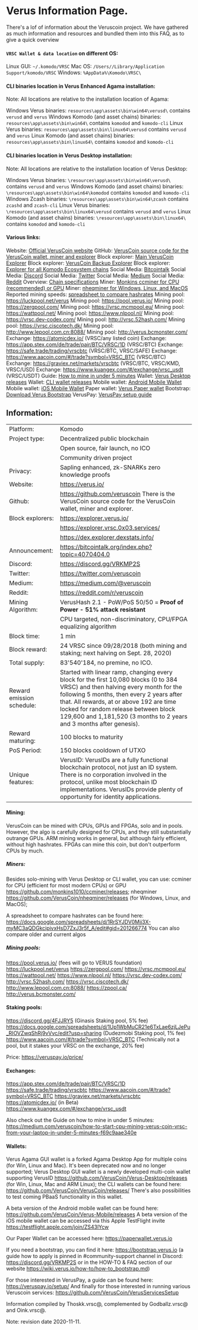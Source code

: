 # Verus Information Page.

There's a lof of information about the Veruscoin project. We have gathered as much information and resources and bundled them into this FAQ, as to give a quick overview

#### `VRSC Wallet & data location` on different OS:

Linux GUI: `~/.komodo/VRSC`
Mac OS: `/Users//Library/Application Support/komodo/VRSC`
Windows: `%AppData%\Komodo\VRSC\`

#### CLI binaries location in Verus Enhanced Agama installation:

Note: All locations are relative to the installation location of Agama:

Windows Verus binaries: `resources\app\assets\bin\win64\verusd\` contains `verusd` and `verus`
Windows Komodo (and asset chains) binaries: `resources\app\assets\bin\win64\` contains `komodod` and `komodo-cli`
Linux Verus binaries: `resources\app\assets\bin\linux64\verusd`  contains `verusd` and `verus`
Linux Komodo (and asset chains) binaries: `resources\app\assets\bin\linux64\` contains `komodod` and `komodo-cli`

#### CLI binaries location in Verus Desktop installation:

Note: All locations are relative to the installation location of Verus Desktop:

Windows Verus binaries: `\resources\app\assets\bin\win64\verusd\` contains `verusd` and `verus`
Windows Komodo (and asset chains) binaries: `\resources\app\assets\bin\win64\komodod` contains `komodod` and `komodo-cli`
Windows Zcash binaries: `\resources\app\assets\bin\win64\zcash` contains `zcashd` and `zcash-cli`
Linux Verus binaries: `\resources\app\assets\bin\linux64\verusd`  contains `verusd` and `verus`
Linux Komodo (and asset chains) binaries: `\resources\app\assets\bin\linux64\` contains `komodod` and `komodo-cli`


#### Various links:

Website: [Official VerusCoin website](https://verus.io)
GitHub: [VerusCoin source code for the VerusCoin wallet, miner and explorer](https://github.com/veruscoin)
Block explorer: [Main VerusCoin Explorer](https://explorer.verus.io)
Block explorer: [VerusCoin Backup Explorer](https://explorer.vrsc.0x03.services/)
Block explorer: [Explorer for all Komodo Ecosystem chains](https://dex.explorer.dexstats.info/)
Social Media: [Bitcointalk](https://bitcointalk.org/index.php?topic=4070404.0)
Social Media: [Discord](https://verus.io/discord)
Social Media: [Twitter](https://twitter.com/veruscoin)
Social Media: [Medium](https://medium.com/@veruscoin)
Social Media: [Reddit](https://reddit.com/r/veruscoin)
Overview: [Chain specifications](https://cdn-images-1.medium.com/max/2000/1*GUXCVTqV455RoOQzj9FGSw.jpeg)
Miner: [Monkins ccminer for CPU (recommended) or GPU](https://github.com/monkins1010/ccminer/releases)
Miner: [nheqminer for Windows, Linux, and MacOS](https://github.com/VerusCoin/nheqminer/releases)
Reported mining speeds: [spreadsheet to compare hashrates](https://docs.google.com/spreadsheets/d/1RrSYJDV0Mjj3X-myMC3aQDGkcipivxHsD7ZxJ3r5f_A/edit#gid=201266774)
Mining pool: https://luckpool.net/verus
Mining pool: https://pool.verus.io/
Mining pool: https://zergpool.com/
Mining pool: https://vrsc.mcmpool.eu/
Mining pool: https://wattpool.net/
Mining pool: https://www.nlpool.nl/
Mining pool: https://vrsc.dev-codex.com/
Mining pool: http://vrsc.52hash.com/
Mining pool: https://vrsc.ciscotech.dk/
Mining pool: http://www.lepool.com.cn:8088/
Mining pool: http://verus.bcmonster.com/
Exchange: https://atomicdex.io/ (VRSC/any listed coin)
Exchange: https://app.stex.com/de/trade/pair/BTC/VRSC/1D (VRSC/BTC)
Exchange: https://safe.trade/trading/vrscbtc (VRSC/BTC, VRSC/SAFE)
Exchange: https://www.aacoin.com/#/trade?symbol=VRSC_BTC (VRSC/BTC)
Exchange: https://graviex.net/markets/vrscbtc (VRSC/BTC, VRSC/KMD, VRSC/USD)
Exchange: https://www.kuangex.com/#/exchange/vrsc_usdt (VRSC/USDT)
Guide: [How to mine in under 5 minutes](https://medium.com/veruscoin/how-to-start-cpu-mining-verus-coin-vrsc-from-your-laptop-in-under-5-minutes-f69c9aae340e)
Wallet: [Verus Desktop releases](https://github.com/VerusCoin/Verus-Desktop/releases)
Wallet: [CLI wallet releases](https://github.com/VerusCoin/VerusCoin/releases/)
Mobile wallet: [Android Mobile Wallet](https://github.com/VerusCoin/Verus-Mobile/releases/tag/v0.1.6-beta)
Mobile wallet: [iOS Mobile Wallet](https://testflight.apple.com/join/ZS43lYcw)
Paper wallet: [Verus Paper wallet](https://paperwallet.verus.io/)
Bootstrap: [Download Verus Bootstrap](https://bootstrap.verus.io)
VerusPay: [VerusPay setup guide](https://veruspay.io/setup/)

## Information:

|||
|---|---|
|Platform:           |Komodo|
|Project type:       |Decentralized public blockchain|
|                    |Open source, fair launch, no ICO|
|                    |Community driven project|
|Privacy:            |Sapling enhanced, zk-SNARKs zero knowledge proofs|
|Website:            |https://verus.io/|
|Github:             |https://github.com/veruscoin There is the VerusCoin source code for the VerusCoin wallet, miner and explorer.|
|Block explorers:    |https://explorer.verus.io/|
|                    |https://explorer.vrsc.0x03.services/|
|                    |https://dex.explorer.dexstats.info/|
|Announcement:       |https://bitcointalk.org/index.php?topic=4070404.0|
|Discord:            |https://discord.gg/VRKMP2S|
|Twitter:            |https://twitter.com/veruscoin|
|Medium:             |https://medium.com/@veruscoin|
|Reddit:             |https://reddit.com/r/veruscoin|
|Mining Algorithm:   |VerusHash 2.1 - PoW/PoS 50/50 = **Proof of Power - 51% attack resistant**|
|                    |CPU targeted, non-discriminatory, CPU/FPGA equalizing algorithm|
|Block time:         |1 min|
|Block reward:       |24 VRSC since 09/28/2018 (both mining and staking; next halving on Sept. 28, 2020)|
|Total supply:       |83'540'184, no premine, no ICO.|
|Reward emission schedule:| Started with linear ramp, changing every block for the first 10,080 blocks (0 to 384 VRSC) and then halving every month for the following 5 months, then every 2 years after that. All rewards, at or above 192 are time locked for random release between block 129,600 and 1,181,520 (3 months to 2 years and 3 months after genesis).|
|Reward maturing:    |100 blocks to maturity|
|PoS Period:         |150 blocks cooldown of UTXO|
|Unique features:    |VerusID: VerusIDs are a fully functional blockchain protocol, not just an ID system. There is no corporation involved in the protocol, unlike most blockchain ID implementations. VerusIDs provide plenty of opportunity for identity applications.|

#### Mining:

VerusCoin can be mined with CPUs, GPUs and FPGAs, solo and in pools. However, the algo is carefully designed for CPUs, and they still substantially outrange GPUs.
ARM mining works in general, but although fairly efficient, without high hashrates. FPGAs can mine this coin, but don't outperform CPUs by much.

##### Miners:
Besides solo-mining with Verus Desktop or CLI wallet, you can use:
ccminer for CPU (efficient for most modern CPUs) or GPU https://github.com/monkins1010/ccminer/releases;
nheqminer https://github.com/VerusCoin/nheqminer/releases (for Windows, Linux, and MacOS);

A spreadsheet to compare hashrates can be found here: https://docs.google.com/spreadsheets/d/1RrSYJDV0Mjj3X-myMC3aQDGkcipivxHsD7ZxJ3r5f_A/edit#gid=201266774
You can also compare older and current algos

##### Mining pools:
https://pool.verus.io/ (fees will go to VERUS foundation)
https://luckpool.net/verus
https://zergpool.com/
https://vrsc.mcmpool.eu/
https://wattpool.net/
https://www.nlpool.nl/
https://vrsc.dev-codex.com/
http://vrsc.52hash.com/
https://vrsc.ciscotech.dk/
http://www.lepool.com.cn:8088/
https://zpool.ca/
http://verus.bcmonster.com/

#### Staking pools:
https://discord.gg/4FJJRY5 (Ginasis Staking pool, 5% fee)
https://docs.google.com/spreadsheets/d/1Up1WbMuCR21e6TxLae6zjLJePu_RIOVZwqShRj9vVvc/edit?usp=sharing (Dudezmobi Staking pool, 1% fee)
https://www.aacoin.com/#/trade?symbol=VRSC_BTC (Technically not a pool, but it stakes your VRSC on the exchange, 20% fee)

Price: https://veruspay.io/price/

#### Exchanges:
https://app.stex.com/de/trade/pair/BTC/VRSC/1D
https://safe.trade/trading/vrscbtc
https://www.aacoin.com/#/trade?symbol=VRSC_BTC
https://graviex.net/markets/vrscbtc
https://atomicdex.io/ (in Beta)
https://www.kuangex.com/#/exchange/vrsc_usdt

Also check out the Guide on how to mine in under 5 minutes: https://medium.com/veruscoin/how-to-start-cpu-mining-verus-coin-vrsc-from-your-laptop-in-under-5-minutes-f69c9aae340e

#### Wallets:
Verus Agama GUI wallet is a forked Agama Desktop App for multiple coins (for Win, Linux and Mac). It's been deprecated now and no longer supported;
Verus Desktop GUI wallet is a newly developed multi-coin wallet supporting VerusID https://github.com/VerusCoin/Verus-Desktop/releases (for Win, Linux, Mac and ARM Linux);
the CLI wallets can be found here: https://github.com/VerusCoin/VerusCoin/releases/
There's also possibilities to test coming PBaaS functionality in this wallet.

A beta version of the Android mobile wallet can be found here: https://github.com/VerusCoin/Verus-Mobile/releases
A beta version of the iOS mobile wallet can be accessed via this Apple TestFlight invite https://testflight.apple.com/join/ZS43lYcw

Our Paper Wallet can be accessed here: https://paperwallet.verus.io

If you need a bootstrap, you can find it here: https://bootstrap.verus.io
(a guide how to apply is pinned in #community-support channel in Discord: https://discord.gg/VRKMP2S or in the HOW-TO & FAQ section of our website https://wiki.verus.io/how-to/how-to_bootstrap.md)

For those interested in VerusPay, a guide can be found here: https://veruspay.io/setup/
And finally for those interested in running various Veruscoin services: https://github.com/VerusCoin/VerusServicesSetup


Information compiled by Thoskk.vrsc@, complemented by Godballz.vrsc@ and Oink.vrsc@.

Note: revision date 2020-11-11.
